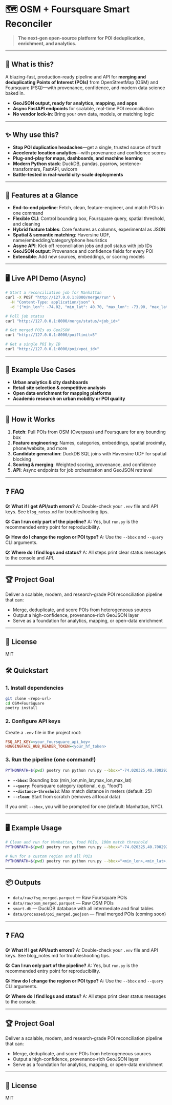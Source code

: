 # 🗺️ OSM + Foursquare Smart Reconciler

> **The next-gen open-source platform for POI deduplication, enrichment, and analytics.**

---

## 🚦 What is this?
A blazing-fast, production-ready pipeline and API for **merging and deduplicating Points of Interest (POIs)** from OpenStreetMap (OSM) and Foursquare (FSQ)—with provenance, confidence, and modern data science baked in.

- **GeoJSON output, ready for analytics, mapping, and apps**
- **Async FastAPI endpoints** for scalable, real-time POI reconciliation
- **No vendor lock-in**: Bring your own data, models, or matching logic

---

## ✨ Why use this?
- **Stop POI duplication headaches**—get a single, trusted source of truth
- **Accelerate location analytics**—with provenance and confidence scores
- **Plug-and-play for maps, dashboards, and machine learning**
- **Modern Python stack**: DuckDB, pandas, pyarrow, sentence-transformers, FastAPI, uvicorn
- **Battle-tested in real-world city-scale deployments**

---

## 🚀 Features at a Glance
- **End-to-end pipeline**: Fetch, clean, feature-engineer, and match POIs in one command
- **Flexible CLI**: Control bounding box, Foursquare query, spatial threshold, and cleaning
- **Hybrid feature tables**: Core features as columns, experimental as JSON
- **Spatial & semantic matching**: Haversine UDF, name/embedding/category/phone heuristics
- **Async API**: Kick off reconciliation jobs and poll status with job IDs
- **GeoJSON output**: Provenance and confidence fields for every POI
- **Extensible**: Add new sources, embeddings, or scoring models

---

## 🖥️ Live API Demo (Async)

```bash
# Start a reconciliation job for Manhattan
curl -X POST "http://127.0.0.1:8000/merge/run" \
  -H "Content-Type: application/json" \
  -d '{"min_lon": -74.02, "min_lat": 40.70, "max_lon": -73.90, "max_lat": 40.88}'

# Poll job status
curl "http://127.0.0.1:8000/merge/status/<job_id>"

# Get merged POIs as GeoJSON
curl "http://127.0.0.1:8000/poi?limit=5"

# Get a single POI by ID
curl "http://127.0.0.1:8000/poi/<poi_id>"
```

---


## 🧩 Example Use Cases
- **Urban analytics & city dashboards**
- **Retail site selection & competitive analysis**
- **Open data enrichment for mapping platforms**
- **Academic research on urban mobility or POI quality**

---

## 🧠 How it Works
1. **Fetch**: Pull POIs from OSM (Overpass) and Foursquare for any bounding box
2. **Feature engineering**: Names, categories, embeddings, spatial proximity, phone/website, and more
3. **Candidate generation**: DuckDB SQL joins with Haversine UDF for spatial blocking
4. **Scoring & merging**: Weighted scoring, provenance, and confidence
5. **API**: Async endpoints for job orchestration and GeoJSON retrieval

---

## ❓ FAQ
**Q: What if I get API/auth errors?**
A: Double-check your `.env` file and API keys. See `blog_notes.md` for troubleshooting tips.

**Q: Can I run only part of the pipeline?**
A: Yes, but `run.py` is the recommended entry point for reproducibility.

**Q: How do I change the region or POI type?**
A: Use the `--bbox` and `--query` CLI arguments.

**Q: Where do I find logs and status?**
A: All steps print clear status messages to the console and API.

---

## 🏆 Project Goal
Deliver a scalable, modern, and research-grade POI reconciliation pipeline that can:
- Merge, deduplicate, and score POIs from heterogeneous sources
- Output a high-confidence, provenance-rich GeoJSON layer
- Serve as a foundation for analytics, mapping, or open-data enrichment

---

## 📄 License
MIT

## 🛠️ Quickstart

### 1. **Install dependencies**
```bash
git clone <repo-url>
cd OSM+FourSquare
poetry install
```

### 2. **Configure API keys**
Create a `.env` file in the project root:
```ini
FSQ_API_KEY=<your_foursquare_api_key>
HUGGINGFACE_HUB_READER_TOKEN=<your_hf_token>
```

### 3. **Run the pipeline (one command!)**
```bash
PYTHONPATH=$(pwd) poetry run python run.py --bbox="-74.020325,40.700292,-73.907000,40.877483" --query="food" --distance-threshold=100 --clean
```
- **`--bbox`**: Bounding box (min_lon,min_lat,max_lon,max_lat)
- **`--query`**: Foursquare category (optional, e.g. "food")
- **`--distance-threshold`**: Max match distance in meters (default: 25)
- **`--clean`**: Start from scratch (removes all local data)

If you omit `--bbox`, you will be prompted for one (default: Manhattan, NYC).

---

## 🖥️ Example Usage
```bash
# Clean and run for Manhattan, food POIs, 100m match threshold
PYTHONPATH=$(pwd) poetry run python run.py --bbox="-74.020325,40.700292,-73.907000,40.877483" --query="food" --distance-threshold=100 --clean

# Run for a custom region and all POIs
PYTHONPATH=$(pwd) poetry run python run.py --bbox="<min_lon>,<min_lat>,<max_lon>,<max_lat>"
```

---

## 📦 Outputs
- `data/raw/fsq_merged.parquet` — Raw Foursquare POIs
- `data/raw/osm_merged.parquet` — Raw OSM POIs
- `smart.db` — DuckDB database with all intermediate and final tables
- `data/processed/poi_merged.geojson` — Final merged POIs (coming soon)

---

## ❓ FAQ
**Q: What if I get API/auth errors?**
A: Double-check your `.env` file and API keys. See blog_notes.md for troubleshooting tips.

**Q: Can I run only part of the pipeline?**
A: Yes, but `run.py` is the recommended entry point for reproducibility.

**Q: How do I change the region or POI type?**
A: Use the `--bbox` and `--query` CLI arguments.

**Q: Where do I find logs and status?**
A: All steps print clear status messages to the console.

---

## 🏆 Project Goal
Deliver a scalable, modern, and research-grade POI reconciliation pipeline that can:
- Merge, deduplicate, and score POIs from heterogeneous sources
- Output a high-confidence, provenance-rich GeoJSON layer
- Serve as a foundation for analytics, mapping, or open-data enrichment

---

## 📄 License
MIT
